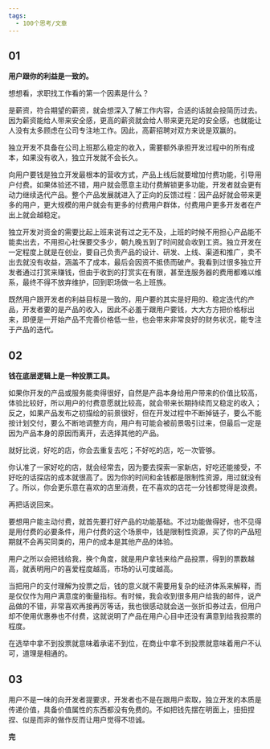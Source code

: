 ```yaml
---
tags:
  - 100个思考/文章
---
```


## 01

**用户跟你的利益是一致的。**

想想看，求职找工作看的第一个因素是什么？

是薪资，符合期望的薪资，就会想深入了解工作内容，合适的话就会投简历过去。因为薪资能给人带来安全感，更高的薪资就会给人带来更充足的安全感，也就能让人没有太多顾虑在公司专注地工作。因此，高薪招聘对双方来说是双赢的。

独立开发不具备在公司上班那么稳定的收入，需要额外承担开发过程中的所有成本，如果没有收入，独立开发就不会长久。

向用户要钱是独立开发最根本的营收方式，产品上线后就要增加付费功能，引导用户付费。如果体验还不错，用户就会愿意主动付费解锁更多功能，开发者就会更有动力继续迭代产品。整个产品发展就进入了正向的反馈过程：因产品好就会带来更多的用户，更大规模的用户就会有更多的付费用户群体，付费用户更多开发者在产出上就会越稳定。

独立开发对资金的需要比起上班来说有过之无不及，上班的时候不用担心产品能不能卖出去，不用担心社保要交多少，朝九晚五到了时间就会收到工资。独立开发在一定程度上就是在创业，要自己负责产品的设计、研发、上线、渠道和推广，卖不出去就没有收益，涵盖不了成本，最后会因资不抵债而破产。我看到过很多独立开发者通过打赏来赚钱，但由于收到的打赏实在有限，甚至连服务器的费用都难以维系，最终不得不放弃维护，回到职场做一名上班族。

既然用户跟开发者的利益目标是一致的，用户要的其实是好用的、稳定迭代的产品，开发者要的是产品的收入，因此不必羞于跟用户要钱，大大方方把价格标出来，即便是一开始产品不完善价格低一些，也会带来非常良好的财务状况，能专注于产品的迭代。

## 02

**钱在底层逻辑上是一种投票工具。**

如果你开发的产品或服务能卖得很好，自然是产品本身给用户带来的价值比较高，体验比较好，所以用户的付费意愿就比较高，就会带来长期持续而又稳定的收入；反之，如果产品发布之初描绘的前景很好，但在开发过程中不断掉链子，要么不能按计划交付，要么不断地调整方向，用户有可能会被前景吸引过来，但最后一定是因为产品本身的原因而离开，去选择其他的产品。

就好比说，好吃的店，你会去重复去吃；不好吃的店，吃一次管够。

你认准了一家好吃的店，就会经常去，因为要去探索一家新店，好吃还能接受，不好吃的话探店的成本就很高了。因为你的时间和金钱都是限制性资源，用过就没有了。所以，你会更乐意在喜欢的店里消费，在不喜欢的店花一分钱都觉得是浪费。

再把话说回来。

要想用户能主动付费，就首先要打好产品的功能基础。不过功能做得好，也不见得是用付费的必要条件，用户付费的这个场景中，钱是限制性资源，买了你的产品短期就不会再买同类的，用户的成本是其他产品的体验。

用户之所以会把钱给我，换个角度，就是用户拿钱来给产品投票，得到的票数越高，就表明用户的喜爱程度越高，市场的认可度越高。

当把用户的支付理解为投票之后，钱的意义就不需要用复杂的经济体系来解释，而是仅仅作为用户满意度的衡量指标。有时候，我会收到很多用户给我的邮件，说产品做的不错，非常喜欢再接再厉等话，我也很感动就会送一张折扣券过去，但用户却不使用优惠券也不付费，这就说明了产品在用户心目中还没有满意到给我投票的程度。

在选举中拿不到投票就意味着承诺不到位，在商业中拿不到投票就意味着用户不认可，道理是相通的。

## 03

用户不是一味的向开发者提要求，开发者也不是在跟用户索取，独立开发的本质是传递价值，具备价值属性的东西都没有免费的。不如把钱先摆在明面上，扭扭捏捏、似是而非的做作反而让用户觉得不坦诚。

**完**